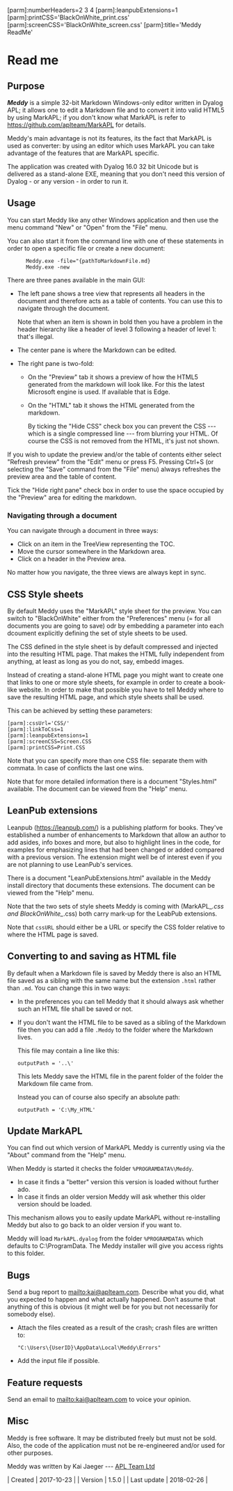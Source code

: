 [parm]:numberHeaders=2 3 4
[parm]:leanpubExtensions=1
[parm]:printCSS='BlackOnWhite_print.css'
[parm]:screenCSS='BlackOnWhite_screen.css'
[parm]:title='Meddy ReadMe'


Read me
=======


Purpose
-------

**_Meddy_** is a simple 32-bit Markdown Windows-only editor written in Dyalog APL; it allows one to edit a Markdown file and to convert it into valid HTML5 by using MarkAPL; if you don't know what MarkAPL is refer to <https://github.com/aplteam/MarkAPL> for details.

Meddy's main advantage is not its features, its the fact that MarkAPL is used as converter: by using an editor which uses MarkAPL you can take advantage of the features that are MarkAPL specific.

The application was created with Dyalog 16.0 32 bit Unicode but is delivered as a stand-alone EXE, meaning that you don't need this version of Dyalog - or any version - in order to run it.


Usage
-----

You can start Meddy like any other Windows application and then use the menu command "New" or "Open" from the "File" menu. 

You can also start it from the command line with one of these statements in order to open a specific file or create a new document:

~~~
      Meddy.exe -file="{pathToMarkdownFile.md}
      Meddy.exe -new
~~~

There are three panes available in the main GUI:

* The left pane shows a tree view that represents all headers in the document and therefore acts as a table of contents. You can use this to navigate through the document.

  Note that when an item is shown in bold then you have a problem in the header hierarchy like a header of level 3 following a header of level 1: that's illegal.
* The center pane is where the Markdown can be edited.
* The right pane is two-fold:
  * On the "Preview" tab it shows a preview of how the HTML5 generated from the markdown will look like. For this the latest Microsoft engine is used. If available that is Edge.
  * On the "HTML" tab it shows the HTML generated from the markdown.

    By ticking the "Hide CSS" check box you can prevent the CSS --- which is a single compressed line --- from blurring your HTML. Of course the CSS is not removed from the HTML, it's just not shown.
    
If you wish to update the preview and/or the table of contents either select "Refresh preview" from the "Edit" menu or press F5. Pressing Ctrl+S (or selecting the "Save" command from the "File" menu) always refreshes the preview area and the table of content.

Tick the "Hide right pane" check box in order to use the space occupied by the "Preview" area for editing the markdown.


### Navigating through a document

You can navigate through a document in three ways:

* Click on an item in the TreeView representing the TOC.
* Move the cursor somewhere in the Markdown area.
* Click on a header in the Preview area.

No matter how you navigate, the three views are always kept in sync.


CSS Style sheets
----------------

By default Meddy uses the "MarkAPL" style sheet for the preview. You can switch to "BlackOnWhite" either from the "Preferences" menu (= for all documents you are going to save) odr by embedding a parameter into each dcoument explicitly defining the set of style sheets to be used.

The CSS defined in the style sheet is by default compressed and injected into the resulting HTML page. That makes the HTML fully independent from anything, at least as long as you do not, say, embedd images.

Instead of creating a stand-alone HTML page you might want to create one that links to one or more style sheets, for example in order to create a book-like website. In order to make that possible you have to tell Meddy where to save the resulting HTML page, and which style sheets shall be used.

This can be achieved by setting these parameters:

~~~
[parm]:cssUrl='CSS/'
[parm]:linkToCss=1
[parm]:leanpubExtensions=1
[parm]:screenCSS=Screen.CSS
[parm]:printCSS=Print.CSS
~~~

Note that you can specify more than one CSS file: separate them with commata. In case of conflicts the last one wins.

Note that for more detailed information there is a document "Styles.html" available. The document can be viewed from the "Help" menu.


LeanPub extensions
------------------

Leanpub (<https://leanpub.com/>) is a publishing platform for books. They've established a number of enhancements to Markdown that allow an author to add asides, info boxes and more, but also to highlight lines in the code, for examples for emphasizing lines that had been changed or added compared with a previous version. The extension might well be of interest even if you are not planning to use LeanPub's services.

There is a document "LeanPubExtensions.html" available in the Meddy install directory that documents these extensions. The document can be viewed from the "Help" menu.

Note that the two sets of style sheets Meddy is coming with (MarkAPL_*.css and BlackOnWhite_*.css) both carry mark-up for the LeabPub extensions.

Note that `cssURL` should either be a URL or specify the CSS folder relative to where the HTML page is saved.


Converting to and saving as HTML file
-------------------------------------

By default when a Markdown file is saved by Meddy there is also an HTML file saved as a sibling with the same name but the extension `.html` rather than `.md`. You can change this in two ways:

* In the preferences you can tell Meddy that it should always ask whether such an HTML file shall be saved or not.
* If you don't want the HTML file to be saved as a sibling of the Markdown file then you can add a file `.Meddy` to the folder where the Markdown lives.

  This file may contain a line like this:

  ~~~
  outputPath = '..\'
  ~~~ 

  This lets Meddy save the HTML file in the parent folder of the folder the Markdown file came from.

  Instead you can of course also specify an absolute path:

  ~~~
  outputPath = 'C:\My_HTML'
  ~~~


Update MarkAPL
-------------

You can find out  which version of MarkAPL Meddy is currently using via the "About" command from the "Help" menu.

When Meddy is started it checks the folder `%PROGRAMDATA%\Meddy`.

* In case it finds a "better" version this version is loaded without further ado.
* In case it finds an older version Meddy will ask whether this older version should be loaded.

This mechanism allows you to easily update MarkAPL without re-installing Meddy but also to go back to an older version if you want to.

Meddy will load `MarkAPL.dyalog` from the folder `%PROGRAMDATA%` which defaults to C:\ProgramData. The Meddy installer will give you access rights to this folder. 


Bugs
----

Send a bug report to <mailto:kai@aplteam.com>. Describe what you did, what you expected to happen and what actually happened. Don't assume that anything of this is obvious (it might well be for you but not necessarily for somebody else).

* Attach the files created as a result of the crash; crash files are written to:

  `"C:\Users\{UserID}\AppData\Local\Meddy\Errors"`
* Add the input file if possible.


Feature requests
---------------

Send an email to <mailto:kai@aplteam.com> to voice your opinion.


Misc
----

Meddy is free software. It may be distributed freely but must not be sold. Also, the code of the application must not be re-engineered and/or used for other purposes.

Meddy was written by Kai Jaeger --- [APL Team Ltd](https://aplteam/github.io)

| Created     | 2017-10-23 |
| Version     | 1.5.0      |
| Last update | 2018-02-26 |
